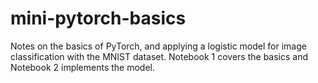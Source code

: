# mini-pytorch-basics
Notes on the basics of PyTorch, and applying a logistic model for image classification with the MNIST dataset. Notebook 1 covers the basics and Notebook 2 implements the model.  
